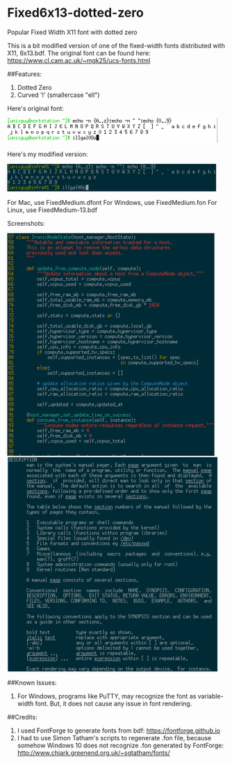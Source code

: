# Fixed6x13-dotted-zero
Popular Fixed Width X11 font with dotted zero

This is a bit modified version of one of the fixed-width fonts distributed with X11, 6x13.bdf. The original font can be found here: https://www.cl.cam.ac.uk/~mgk25/ucs-fonts.html

##Features:
1. Dotted Zero
2. Curved 'l' (smallercase "ell")

Here's original font:

![Alt text](./scr/capture20.png?raw=true "Original Font")

Here's my modified version:

![Alt text](./scr/capture21.png?raw=true "Original Font")

For Mac, use FixedMedium.dfont
For Windows, use FixedMedium.fon
For Linux, use FixedMedium-13.bdf

Screenshots:

![Alt text](./scr/capture1.png?raw=true "Screenshot 1")
![Alt text](./scr/capture3.png?raw=true "Screenshot 3")


##Known Issues:
1. For Windows, programs like PuTTY, may recognize the font as variable-width font. But, it does not cause any issue in font rendering.

##Credits:
1. I used FontForge to generate fonts from bdf: https://fontforge.github.io
2. I had to use Simon Tatham's scripts to regenerate .fon file, because somehow Windows 10 does not recognize .fon generated by FontForge: http://www.chiark.greenend.org.uk/~sgtatham/fonts/
